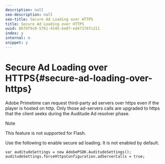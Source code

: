 ```yaml
---
description: null
seo-description: null
seo-title: Secure Ad Loading over HTTPS
title: Secure Ad Loading over HTTPS
uuid: 8bf8f9c8-5761-4145-be07-ed47176fc211
index: y
internal: n
snippet: y
---
```


# Secure Ad Loading over HTTPS{#secure-ad-loading-over-https}

Adobe Primetime can request third-party ad servers over https even if the player is hosted on http. Only those ad-servers calls are upgraded to https that the client seeks during the Auditude Ad resolver phase.

>[!NOTE]
>
>This feature is not supported for Flash.

Use the following to enable secure ad loading. It is not enabled by default. 

```
var auditudeSettings = new AdobePSDK.AuditudeSettings(); 
auditudeSettings.forceHttpsConfiguration.adServerCalls = true;
```

